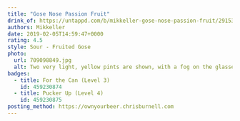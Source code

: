 ```yaml
---
title: "Gose Nose Passion Fruit"
drink_of: https://untappd.com/b/mikkeller-gose-nose-passion-fruit/2915335
authors: Mikkeller
date: 2019-02-05T14:59:47+0000
rating: 4.5
style: Sour - Fruited Gose
photo:
  url: 709098849.jpg
  alt: Two very light, yellow pints are shown, with a fog on the glasses that demonstrates how cold it was when this photo was taken
badges:
  - title: For the Can (Level 3)
    id: 459230874
  - title: Pucker Up (Level 4)
    id: 459230875
posting_method: https://ownyourbeer.chrisburnell.com
---
```

